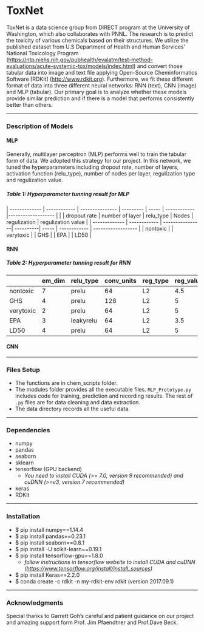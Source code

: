 # ToxNet

ToxNet is a data science group from DIRECT program at the University of Washington, which also collaborates with PNNL. The research is to predict the toxicity of various chemicals based on their structures. We utilize the published dataset from U.S Department of Health and Human Services' National Toxicology Program (https://ntp.niehs.nih.gov/pubhealth/evalatm/test-method-evaluations/acute-systemic-tox/models/index.html) and convert those tabular data into image and text file applying Open-Source Cheminformatics Software [RDKit] (http://www.rdkit.org). Furthermore, we fit these different format of data into three different neural networks: RNN (text), CNN (image) and MLP (tabular). Our primary goal is to analyze whether these models provide similar prediction and if there is a model that performs consistently better than others.

---

### Description of Models

#### MLP

Generally, multilayer perceptron (MLP) performs well to train the tabular form of data. We adopted this strategy for our project. In this network, we tuned the hyperparameters including dropout rate, number of layers, activation function (relu_type), number of nodes per layer, regulization type and regulization value.


##### Table 1: Hyperparameter tunning result for MLP
| ------------- | ------------ | --------------- | --------- | ----- | ------------ |------------------- |
|               | dropout rate | number of layer | relu_type | Nodes | regulization | regulization value |
| ------------- | ------------ | ----------------| ----------| ----- | ------------ | ------------------ |
|    nontoxic   | 
|    verytoxic  |
|    GHS        |
|    EPA        |
|    LD50       |

#### RNN

##### Table 2: Hyperparameter tunning result for RNN
|               |    em_dim    |     relu_type   | conv_units | reg_type | reg_value | num_layer | layer_units |
| ------------- | ------------ | ----------------| ---------- | -------- | --------- | --------- | ----------- |
|    nontoxic   | 7 | prelu | 64 | L2 | 4.5 | 2 | 64 |
|    GHS        | 4 | prelu | 128 | L2 | 5 | 2 | 64 |
|    verytoxic  | 2 | prelu | 64 | L2 | 5 | 2 | 64 |
|    EPA        | 3 | leakyrelu | 64 | L2 | 3.5 | 2 | 64 |
|    LD50       | 4 | prelu | 64 | L2 | 5 | 2 | 32|

#### CNN



---

### Files Setup
* The functions are in chem_scripts folder.
* The modules folder provides all the executable files. `MLP_Prototype.py` includes code for training, prediction and recording results. The rest of `.py` files are for data cleaning and data extraction.
* The data directory records all the useful data.

---

### Dependencies

* numpy
* pandas
* seaborn
* sklearn
* tensorflow (GPU backend)
    * _You need to install CUDA (>= 7.0, version 9 recommended) and cuDNN (>=v3, version 7 recommended)_
* keras
* RDKit

---

### Installation
* $ pip install numpy==1.14.4
* $ pip install pandas==0.23.1
* $ pip install seaborn==0.8.1
* $ pip install -U scikit-learn==0.19.1
* $ pip install tensorflow-gpu==1.8.0
    * _follow instructions in tensorflow website to install CUDA and cuDNN (https://www.tensorflow.org/install/install_sources)_
* $ pip install Keras==2.2.0
* $ conda create -c rdkit -n my-rdkit-env rdkit (version 2017.09.1)

---

### Acknowledgments

Special thanks to Garrett Goh’s careful and patient guidance on our project and amazing support form  Prof. Jim Pfaendtner and Prof.Dave Beck.
